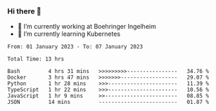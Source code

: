 ### Hi there 👋
- 🔭 I’m currently working at Boehringer Ingelheim
- 🌱 I’m currently learning Kubernetes

<!--START_SECTION:waka-->

```text
From: 01 January 2023 - To: 07 January 2023

Total Time: 13 hrs

Bash         4 hrs 31 mins   >>>>>>>>>----------------   34.76 %
Docker       3 hrs 47 mins   >>>>>>>------------------   29.07 %
Python       1 hr 28 mins    >>>----------------------   11.39 %
TypeScript   1 hr 22 mins    >>>----------------------   10.56 %
JavaScript   1 hr 9 mins     >>-----------------------   08.85 %
JSON         14 mins         -------------------------   01.87 %
```

<!--END_SECTION:waka-->



<!--
**IAbuElRuzz/IAbuElRuzz** is a ✨ _special_ ✨ repository because its `README.md` (this file) appears on your GitHub profile.

Here are some ideas to get you started:

- 🔭 I’m currently working on ...
- 🌱 I’m currently learning ...
- 👯 I’m looking to collaborate on ...
- 🤔 I’m looking for help with ...
- 💬 Ask me about ...
- 📫 How to reach me: ...
- 😄 Pronouns: ...
- ⚡ Fun fact: ...
-->
